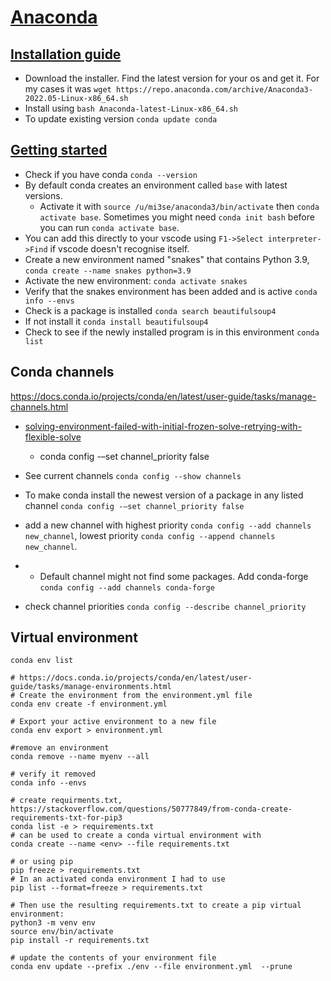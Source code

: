 # [Anaconda](https://conda.io/projects/conda/en/latest/user-guide/getting-started.html)

## [Installation guide](https://conda.io/projects/conda/en/latest/user-guide/install/linux.html)

* Download the installer. Find the latest version for your os and get it. For my cases it was `wget https://repo.anaconda.com/archive/Anaconda3-2022.05-Linux-x86_64.sh`
* Install using `bash Anaconda-latest-Linux-x86_64.sh`
* To update existing version `conda update conda`

## [Getting started](https://conda.io/projects/conda/en/latest/user-guide/getting-started.html)
* Check if you have conda `conda --version`
* By default conda creates an environment called `base` with latest versions.
	* Activate it with `source /u/mi3se/anaconda3/bin/activate` then `conda activate base`. Sometimes you might need `conda init bash` before you can run `conda activate base`.
* You can add this directly to your vscode using `F1->Select interpreter->Find` if vscode doesn't recognise itself.
* Create a new environment named "snakes" that contains Python 3.9, `conda create --name snakes python=3.9`
* Activate the new environment: `conda activate snakes`
* Verify that the snakes environment has been added and is active `conda info --envs`
* Check is a package is installed `conda search beautifulsoup4`
* If not install it `conda install beautifulsoup4`
* Check to see if the newly installed program is in this environment `conda list`

## Conda channels 
https://docs.conda.io/projects/conda/en/latest/user-guide/tasks/manage-channels.html

* [solving-environment-failed-with-initial-frozen-solve-retrying-with-flexible-solve](https://exerror.com/solving-environment-failed-with-initial-frozen-solve-retrying-with-flexible-solve/#:~:text=Second%20solution%20is%20Just%20set,false%20and%20my%20error%20solved.&text=with%20flexible%20solve-,To%20Solve%20Solving%20environment%3A%20failed%20with%20initial%20frozen%20solve.,your%20error%20will%20be%20solved.)
	* conda config -–set channel_priority false

* See current channels `conda config --show channels`
* To make conda install the newest version of a package in any listed channel `conda config -–set channel_priority false`
* add a new channel with highest priority `conda config --add channels new_channel`, lowest priority `conda config --append channels new_channel`.
* * Default channel might not find some packages. Add conda-forge `conda config --add channels conda-forge`
* check channel priorities `conda config --describe channel_priority`

## Virtual environment
```
conda env list

# https://docs.conda.io/projects/conda/en/latest/user-guide/tasks/manage-environments.html
# Create the environment from the environment.yml file
conda env create -f environment.yml

# Export your active environment to a new file
conda env export > environment.yml

#remove an environment
conda remove --name myenv --all

# verify it removed
conda info --envs

# create requirments.txt, https://stackoverflow.com/questions/50777849/from-conda-create-requirements-txt-for-pip3
conda list -e > requirements.txt
# can be used to create a conda virtual environment with
conda create --name <env> --file requirements.txt

# or using pip
pip freeze > requirements.txt
# In an activated conda environment I had to use
pip list --format=freeze > requirements.txt

# Then use the resulting requirements.txt to create a pip virtual environment:
python3 -m venv env
source env/bin/activate
pip install -r requirements.txt

# update the contents of your environment file
conda env update --prefix ./env --file environment.yml  --prune

```